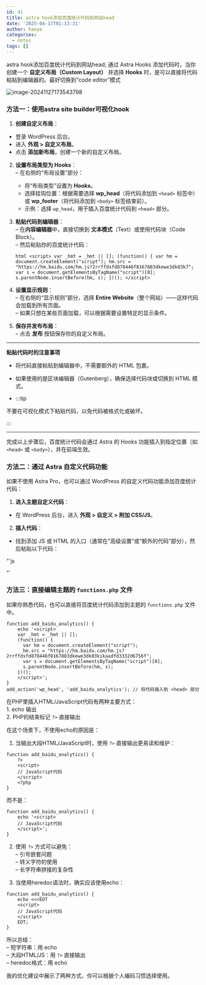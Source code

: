 ```yaml
---
id: 41
title: astra hook添加百度统计代码到网站head
date: '2025-04-17T01:13:31'
author: haoye
categories:
  - notes
tags: []
---
```


astra hook添加百度统计代码到网站head; 通过 Astra Hooks 添加代码时，当你创建一个 **自定义布局（Custom Layout）** 并选择 **Hooks** 时，是可以直接将代码粘贴到编辑器的。最好切换到“code editor”模式

![image-20241127173543798](https://docu-1319658309.cos.ap-guangzhou.myqcloud.com/image-20241127173543798.png)

### 方法一：使用astra site builder可视化hook

1. **创建自定义布局**：

- 登录 WordPress 后台。
- 进入 **外观 > 自定义布局**。
- 点击 **添加新布局**，创建一个新的自定义布局。

2. **设置布局类型为 Hooks**：\
   – 在右侧的“布局设置”部分：

   - 将“布局类型”设置为 **Hooks**。
   - 选择挂钩位置：根据需要选择 **wp\_head**（将代码添加到 `<head>` 标签中）或 **wp\_footer**（将代码添加到 `<body>` 标签结束前）。
   - 示例：选择 `wp_head`，用于插入百度统计代码到 `<head>` 部分。

3. **粘贴代码到编辑器**：\
   – 在**内容编辑器**中，直接切换到 **文本模式**（Text）或使用代码块（Code Block）。\
   – 然后粘贴你的百度统计代码：

   `html <script>
   var _hmt = _hmt || [];
   (function() {
   var hm = document.createElement("script");
   hm.src = "https://hm.baidu.com/hm.js?2rrffdsfd878446f8167883dkewe3dk03k7";
   var s = document.getElementsByTagName("script")[0];
   s.parentNode.insertBefore(hm, s);
   })(); </script>`

4. **设置显示规则**：\
   – 在右侧的“显示规则”部分，选择 **Entire Website**（整个网站）——这样代码会加载到所有页面。\
   – 如果只想在某些页面加载，可以根据需要设置特定的显示条件。

5. **保存并发布布局**：\
   – 点击 **发布** 按钮保存你的自定义布局。

***

**粘贴代码时的注意事项**

- 将代码直接粘贴到编辑器中，不需要额外的 HTML 包裹。

- 如果使用的是区块编辑器（Gutenberg），确保选择代码块或切换到 HTML 模式。

- :::tip

不要在可视化模式下粘贴代码，以免代码被格式化或破坏。

:::

***

完成以上步骤后，百度统计代码会通过 Astra 的 Hooks 功能插入到指定位置（如 `<head>` 或 `<body>`），并在前端生效。

### 方法二：通过 Astra 自定义代码功能

如果不使用 Astra Pro，也可以通过 WordPress 的自定义代码功能添加百度统计代码：

1. **进入主题自定义代码**：

- 在 WordPress 后台，进入 **外观 > 自定义 > 附加 CSS/JS**。

2. **插入代码**：

- 找到添加 JS 或 HTML 的入口（通常在“高级设置”或“额外的代码”部分），然后粘贴以下代码：

“\`js

“\`

### 方法三：直接编辑主题的 `functions.php` 文件

如果你熟悉代码，也可以直接将百度统计代码添加到主题的 `functions.php` 文件中。

```
function add_baidu_analytics() {
    echo '<script>
    var _hmt = _hmt || [];
    (function() {
      var hm = document.createElement("script");
      hm.src = "https://hm.baidu.com/hm.js?2rrffdsfd878446f8167883dkewe3dk03kikaadfd3332d6756f";
      var s = document.getElementsByTagName("script")[0]; 
      s.parentNode.insertBefore(hm, s);
    })();
    </script>';
}
add_action('wp_head', 'add_baidu_analytics'); // 将代码插入到 <head> 部分   
```

在PHP里插入HTML/JavaScript代码有两种主要方式：\
1\. echo 输出\
2\. PHP的结束标记 `?>` 直接输出

在这个场景下，不使用echo的原因是：

1. 当输出大段HTML/JavaScript时，使用 `?>` 直接输出更易读和维护：

```
function add_baidu_analytics() {
    ?>
    <script>
    // JavaScript代码
    </script>
    <?php
}
```

而不是：

```
function add_baidu_analytics() {
    echo '<script>
    // JavaScript代码
    </script>';
}
```

2. 使用 `?>` 方式可以避免：\
   – 引号嵌套问题\
   – 转义字符的使用\
   – 长字符串拼接的复杂性

3. 当使用heredoc语法时，确实应该使用echo：

```
function add_baidu_analytics() {
    echo <<<EOT
    <script>
    // JavaScript代码
    </script>
    EOT;
}
```

所以总结：\
– 短字符串：用 echo\
– 大段HTML/JS：用 `?>` 直接输出\
– heredoc格式：用 echo

我的优化建议中展示了两种方式，你可以根据个人编码习惯选择使用。

